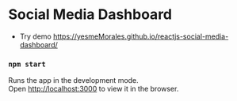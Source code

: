 # Social Media Dashboard

- Try demo https://yesmeMorales.github.io/reactjs-social-media-dashboard/

### `npm start`

Runs the app in the development mode.<br />
Open [http://localhost:3000](http://localhost:3000) to view it in the browser.

